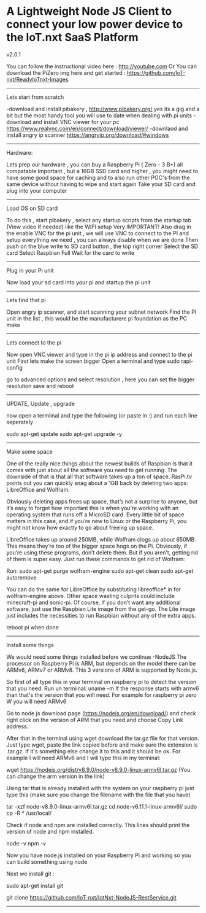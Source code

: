 A Lightweight Node JS Client to connect your low power device to the IoT.nxt SaaS Platform
=================

v2.0.1

You can follow the instructional video here : http://youtube.com 
Or You can download the PiZero img here and get started : https://github.com/IoT-nxt/ReadyIoTnxt-Images


--------------------------------
Lets start from scratch 

-download and install pibakery ,  http://www.pibakery.org/ yes its a gig and a bit but the most handy tool you will use to date when dealing with pi units
-download and install VNC viewer for your pc https://www.realvnc.com/en/connect/download/viewer/ 
-downlaod and install angry ip scanner https://angryip.org/download/#windows 

_______________________________
Hardware: 

Lets prep our hardware , you can buy a Raspberry Pi ( Zero - 3 B+) all compatable 
Important , but a 16GB SSD card and higher , you might need to have some good space for caching and to also run other POC's from the same device without having to wipe and start again
Take your SD card and plug into your computer 

_______________________________
Load OS on SD card

To do this , start pibakery , select any startup scripts from the startup tab (View video if needed) like the WIFI setup 
Very IMPORTANT! Also drag in the enable VNC for the pi unit , we will use VNC to connect to the PI and setup everything we need , you can always disable when we are done
Then push on the blue write to SD card button , the top right corner
Select the SD card 
Select Raspbian Full 
Wait for the card to write

---------------------------------
Plug in your Pi unit

Now load your sd card into your pi and startup the pi unit

_________________________________
Lets find that pi 

Open angry ip scanner, and start scanning your subnet network 
Find the PI unit in the list , this would be the manufacturere pi foundation as the PC make 
__________________________________
Lets connect to the pi

Now open VNC viewer and type in the pi ip address and connect to the pi unit
First lets make the screen bigger 
Open a terminal and type 
sudo rapi-config 

go to advanced options  and select resolution , here you can set the bigger resolution 
save and reboot

___________________________________
UPDATE, Update , upgrade

now open a termiinal and type the following (or paste in :) and run each line seperately 

sudo apt-get update
sudo apt-get upgrade -y 

___________________________________
Make some space 

One of the really nice things about the newest builds of Raspbian is that it comes with just about all the software you need to get running. The downside of that is that all that software takes up a ton of space. RasPi.tv points out you can quickly snag about a 1GB back by deleting two apps: LibreOffice and Wolfram.

Obviously deleting apps frees up space, that’s not a surprise to anyone, but it’s easy to forget how important this is when you’re working with an operating system that runs off a MicroSD card. Every little bit of space matters in this case, and if you’re new to Linux or the Raspberry Pi, you might not know how exactly to go about freeing up space.

LibreOffice takes up around 250MB, while Wolfram clogs up about 650MB. This means they’re too of the bigger space hogs on the Pi. Obviously, if you’re using these programs, don’t delete them. But if you aren’t, getting rid of them is super easy. Just run these commands to get rid of Wolfram:

Run:
sudo apt-get purge wolfram-engine
sudo apt-get clean
sudo apt-get autoremove

You can do the same for LibreOffice by substituting libreoffice* in for wolfram-engine above. 
Other space wasting culprits could include minecraft-pi and sonic-pi. Of course, if you don’t want any additional software, 
just use the Raspbian Lite image from the get-go. The Lite image just includes the necessities to run Raspbian without any of the extra apps.

reboot pi when done
_________________________________
Install some things 

We would need some things installed before we continue 
-NodeJS 
The processor on Raspberry Pi is ARM, but depends on the model there can be ARMv6, ARMv7 or ARMv8. This 3 versions of ARM is supported by Node.js.

So first of all type this in your terminal on raspberry pi to detect the version that you need:
Run un termiinal:
uname -m
If the response starts with armv6 than that's the version that you will need. For example for raspberry pi zero W you will need ARMv6

Go to node.js download page (https://nodejs.org/en/download/) and check right click on the version of ARM that you need and choose Copy Link address.

After that in the terminal using wget download the tar.gz file for that version. Just type wget, paste the link copied before and make sure the extension is .tar.gz. If it's something else change it to this and it should be ok. For example I will need ARMv6 and I will type this in my terminal:

wget https://nodejs.org/dist/v8.9.0/node-v8.9.0-linux-armv6l.tar.gz   (You can change the arm version in the link) 

Using tar that is already installed with the system on your raspberry pi just type this (make sure you change the filename with the file that you have)

tar -xzf node-v8.9.0-linux-armv6l.tar.gz
cd node-v6.11.1-linux-armv6l/
sudo cp -R * /usr/local/

Check if node and npm are installed correctly. This lines should print the version of node and npm installed.

node -v
npm -v

Now you have node.js installed on your Raspberry Pi and working so you can build something using node

Next we install git :

sudo apt-get install git

git clone https://github.com/IoT-nxt/IotNxt-NodeJS-RestService.git

__________________________________
